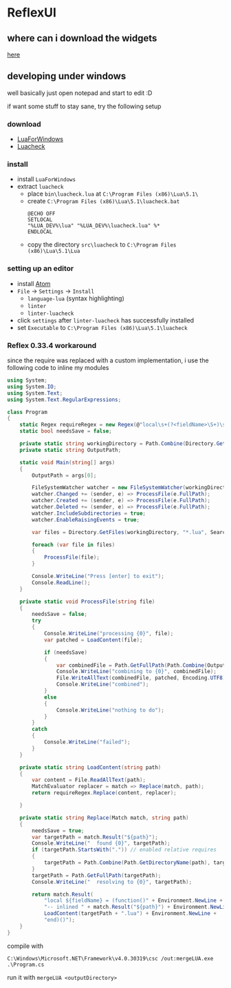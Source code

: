 # ReflexUI

## where can i download the widgets
[here](https://bonuspunkt.github.io/ReflexUI)

## developing under windows
well basically just open notepad and start to edit :D

if want some stuff to stay sane, try the following setup

### download
- [LuaForWindows](https://code.google.com/p/luaforwindows/)
- [Luacheck](https://github.com/mpeterv/luacheck)

### install
- install `LuaForWindows`
- extract `luacheck`
  - place `bin\luacheck.lua` at `C:\Program Files (x86)\Lua\5.1\`
  - create `C:\Program Files (x86)\Lua\5.1\luacheck.bat`
    ``` batch
    @ECHO OFF
    SETLOCAL
    "%LUA_DEV%\lua" "%LUA_DEV%\luacheck.lua" %*
    ENDLOCAL

    ```
  - copy the directory `src\luacheck` to `C:\Program Files (x86)\Lua\5.1\Lua`

### setting up an editor
- install [Atom](http://atom.io)
- `File` -> `Settings` -> `Install`
  - `language-lua` (syntax highlighting)
  - `linter`
  - `linter-luacheck`
- click `settings` after `linter-luacheck` has successfully installed
- set `Executable` to `C:\Program Files (x86)\Lua\5.1\luacheck`


### Reflex 0.33.4 workaround
since the require was replaced with a custom implementation,
i use the following code to inline my modules
``` C#
using System;
using System.IO;
using System.Text;
using System.Text.RegularExpressions;

class Program
{
    static Regex requireRegex = new Regex(@"local\s+(?<fieldName>\S+)\s*=\s*require\s+""(?<path>[^""]+)""");
    static bool needsSave = false;

    private static string workingDirectory = Path.Combine(Directory.GetCurrentDirectory(), "base");
    private static string OutputPath;

    static void Main(string[] args)
    {
        OutputPath = args[0];

        FileSystemWatcher watcher = new FileSystemWatcher(workingDirectory, "*.lua");
        watcher.Changed += (sender, e) => ProcessFile(e.FullPath);
        watcher.Created += (sender, e) => ProcessFile(e.FullPath);
        watcher.Deleted += (sender, e) => ProcessFile(e.FullPath);
        watcher.IncludeSubdirectories = true;
        watcher.EnableRaisingEvents = true;

        var files = Directory.GetFiles(workingDirectory, "*.lua", SearchOption.AllDirectories);

        foreach (var file in files)
        {
            ProcessFile(file);
        }

        Console.WriteLine("Press [enter] to exit");
        Console.ReadLine();
    }

    private static void ProcessFile(string file)
    {
        needsSave = false;
        try
        {
            Console.WriteLine("processing {0}", file);
            var patched = LoadContent(file);

            if (needsSave)
            {
                var combinedFile = Path.GetFullPath(Path.Combine(OutputPath, Path.GetFileNameWithoutExtension(file) + ".lua"));
                Console.WriteLine("combining to {0}", combinedFile);
                File.WriteAllText(combinedFile, patched, Encoding.UTF8);
                Console.WriteLine("combined");
            }
            else
            {
                Console.WriteLine("nothing to do");
            }
        }
        catch
        {
            Console.WriteLine("failed");
        }
    }

    private static string LoadContent(string path)
    {
        var content = File.ReadAllText(path);
        MatchEvaluator replacer = match => Replace(match, path);
        return requireRegex.Replace(content, replacer);

    }

    private static string Replace(Match match, string path)
    {
        needsSave = true;
        var targetPath = match.Result("${path}");
        Console.WriteLine("  found {0}", targetPath);
        if (targetPath.StartsWith(".")) // enabled relative requires
        {
            targetPath = Path.Combine(Path.GetDirectoryName(path), targetPath);
        }
        targetPath = Path.GetFullPath(targetPath);
        Console.WriteLine("  resolving to {0}", targetPath);

        return match.Result(
            "local ${fieldName} = (function()" + Environment.NewLine +
            "-- inlined " + match.Result("${path}") + Environment.NewLine +
            LoadContent(targetPath + ".lua") + Environment.NewLine +
            "end)()");
    }
}
```
compile with
``` batch
C:\Windows\Microsoft.NET\Framework\v4.0.30319\csc /out:mergeLUA.exe .\Program.cs
```
run it with `mergeLUA <outputDirectory>`
